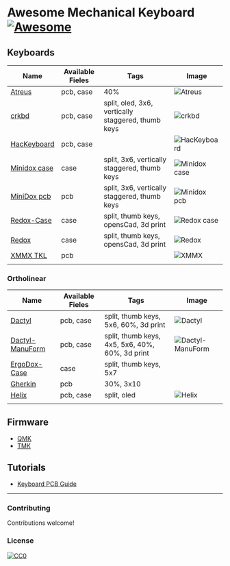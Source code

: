 # Awesome Mechanical Keyboard [![Awesome](https://cdn.rawgit.com/sindresorhus/awesome/d7305f38d29fed78fa85652e3a63e154dd8e8829/media/badge.svg)](https://github.com/sindresorhus/awesome)

## Keyboards
|  Name | Available Fieles | Tags | Image |
| --- | --- | --- | --- |
| [Atreus](https://github.com/technomancy/atreus) | pcb, case | 40% | ![Atreus](https://github.com/technomancy/atreus/raw/master/atreus.jpg) |
| [crkbd](https://github.com/foostan/crkbd) | pcb, case | split, oled, 3x6, vertically staggered, thumb keys | ![crkbd](https://user-images.githubusercontent.com/736191/40575636-6fba63a4-6123-11e8-9ca0-3f990f1f9f4c.jpg) |
| [HacKeyboard](https://github.com/masaleiro/HacKeyboard) | pcb, case |  | ![HacKeyboard](https://cdn.instructables.com/F9P/KCPI/IGV4DBXA/F9PKCPIIGV4DBXA.LARGE.jpg) |
| [Minidox case](https://github.com/dotdash32/cases/tree/master/Minidox) | case | split, 3x6, vertically staggered, thumb keys | ![Minidox case](https://camo.githubusercontent.com/b345769866acbd0ad76c22250941aa4ab23667e5/68747470733a2f2f692e696d6775722e636f6d2f686d6e6b56646e2e6a7067) |
| [MiniDox pcb](https://github.com/That-Canadian/MiniDox_pcb) | pcb | split, 3x6, vertically staggered, thumb keys | ![Minidox pcb](https://camo.githubusercontent.com/d8925d5e754c3a8998db4ad9874c1d8b093901f2/687474703a2f2f692e696d6775722e636f6d2f69576233794f302e6a7067) |
| [Redox-Case](https://github.com/Lenbok/scad-redox-case) | case | split, thumb keys, opensCad, 3d print | ![Redox case](https://github.com/Lenbok/scad-redox-case/raw/master/images/redox-exploded.png) |
| [Redox](https://github.com/mattdibi/redox-keyboard) | case | split, thumb keys, opensCad, 3d print | ![Redox](https://cdn.thingiverse.com/renders/62/c5/d6/91/6f/f23021b44a5e59a6838fc8b440fb8b56_preview_featured.jpg) |
| [XMMX TKL](https://geekhack.org/index.php?topic=93422.0) | pcb |  | ![XMMX](https://i.imgur.com/otn8LT3.jpg) |
| []() |  |  | ![]() |

### Ortholinear
|  Name | Available Fieles | Tags | Image |
| --- | --- | --- | --- |
| [Dactyl](https://github.com/adereth/dactyl-keyboard) | pcb, case | split, thumb keys, 5x6, 60%, 3d print | ![Dactyl](https://raw.githubusercontent.com/adereth/dactyl-cave/master/resources/glamourshot.png) |
| [Dactyl-ManuForm](https://github.com/tshort/dactyl-keyboard) | pcb, case | split, thumb keys, 4x5, 5x6, 40%, 60%, 3d print | ![Dactyl-ManuForm](https://camo.githubusercontent.com/a8dc88b0a973913a28a2373a7f3a9a3031af2672/687474703a2f2f692e696d6775722e636f6d2f4c646a456872522e6a7067) |
| [ErgoDox-Case](https://github.com/CharlesLenk/ErgoDox-Case) | case | split, thumb keys, 5x7 | ![]() |
| [Gherkin](https://github.com/math0ne/keyboard-gherkin) | pcb | 30%, 3x10 | ![]() |
| [Helix](https://github.com/MakotoKurauchi/helix) | pcb, case | split, oled | ![Helix](https://camo.githubusercontent.com/348c95ff3baea20626e282b1a719eea49d0897b9/68747470733a2f2f692e696d6775722e636f6d2f5842416d796e4e2e6a7067) |
| []() |  |  | ![]() |

## Firmware
- [QMK](https://github.com/qmk/qmk_firmware)
- [TMK](https://github.com/tmk/tmk_keyboard)

## Tutorials
- [Keyboard PCB Guide](https://github.com/ruiqimao/keyboard-pcb-guide/blob/master/README.md)

---
### Contributing
Contributions welcome!

### License
[![CC0](http://mirrors.creativecommons.org/presskit/buttons/88x31/svg/cc-zero.svg)](https://creativecommons.org/publicdomain/zero/1.0/)


